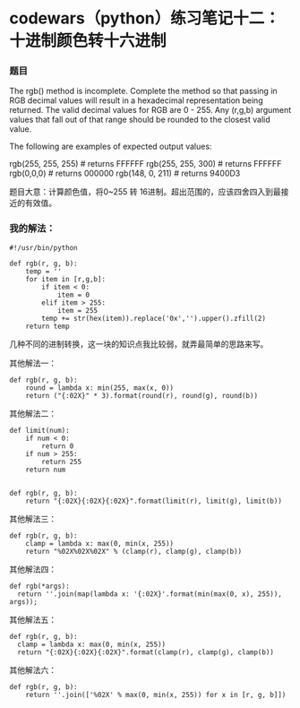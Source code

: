 # codewars（python）练习笔记十二：十进制颜色转十六进制

### 题目
The rgb() method is incomplete. Complete the method so that passing in RGB decimal values will result in a hexadecimal representation being returned. The valid decimal values for RGB are 0 - 255. Any (r,g,b) argument values that fall out of that range should be rounded to the closest valid value. 

The following are examples of expected output values:

rgb(255, 255, 255) # returns FFFFFF
rgb(255, 255, 300) # returns FFFFFF
rgb(0,0,0) # returns 000000
rgb(148, 0, 211) # returns 9400D3

题目大意：计算颜色值，将0~255 转 16进制。超出范围的，应该四舍四入到最接近的有效值。

### 我的解法：
```
#!/usr/bin/python

def rgb(r, g, b):
    temp = ''
    for item in [r,g,b]:
        if item < 0:
            item = 0
        elif item > 255:
            item = 255
        temp += str(hex(item)).replace('0x','').upper().zfill(2)
    return temp
```
几种不同的进制转换，这一块的知识点我比较弱，就弄最简单的思路来写。

其他解法一：
```
def rgb(r, g, b):
    round = lambda x: min(255, max(x, 0))
    return ("{:02X}" * 3).format(round(r), round(g), round(b))
```

其他解法二：
```
def limit(num):
    if num < 0:
        return 0
    if num > 255:
        return 255
    return num


def rgb(r, g, b):
    return "{:02X}{:02X}{:02X}".format(limit(r), limit(g), limit(b))
```

其他解法三：
```
def rgb(r, g, b):
    clamp = lambda x: max(0, min(x, 255))
    return "%02X%02X%02X" % (clamp(r), clamp(g), clamp(b))
```
其他解法四：
```
def rgb(*args):
  return ''.join(map(lambda x: '{:02X}'.format(min(max(0, x), 255)), args));
```
其他解法五：
```
def rgb(r, g, b):
  clamp = lambda x: max(0, min(x, 255))
  return "{:02X}{:02X}{:02X}".format(clamp(r), clamp(g), clamp(b))
```
其他解法六：
```
def rgb(r, g, b): 
    return ''.join(['%02X' % max(0, min(x, 255)) for x in [r, g, b]])
```

